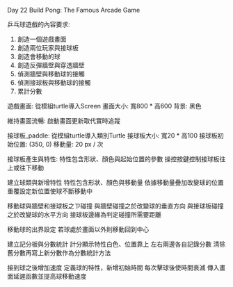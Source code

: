 Day 22 Build Pong: The Famous Arcade Game

乒乓球遊戲的內容要求:
  1. 創造一個遊戲畫面
  2. 創造兩位玩家與接球板
  3. 創造會移動的球
  4. 創造反彈牆壁與穿透牆壁
  5. 偵測牆壁與移動球的接觸
  6. 偵測接球板與移動球的接觸
  7. 累計分數

遊戲畫面:
  從模組turtle導入Screen
  畫面大小: 寬800 * 高600
  背景: 黑色
  
維持畫面流暢:
  啟動畫面更新取代實時追蹤

接球板_paddle:
  從模組turtle導入類別Turtle
  接球板大小: 寬20 * 高100
  接球板初始位置: (350, 0)
  移動量: 20 px / 次

接球板產生與特性:
  特性包含形狀、顏色與起始位置的參數
  操控按鍵控制接球板往上或往下移動

建立球類與新增特性
  特性包含形狀、顏色與移動量
  依據移動量疊加改變球的位置
  重覆設定新位置使球不斷移動中

移動球與牆壁和接球板之ㄗ碰撞
  與牆壁碰撞之於改變球的垂直方向
  與接球板碰撞之於改變球的水平方向
  接球板邊緣為判定碰撞所需要距離

移動球的出界設定
  若球處於畫面以外則移動回到中心

建立記分板與分數統計
  計分顯示特性白色、位置靠上
  左右兩邊各自記錄分數
  清除舊分數再寫上新分數作為分數統計方法

接到球之後增加速度
  定義球的特性，新增初始時間
  每次擊球後使時間衰減
  傳入畫面延遲函數並提高球移動速度
